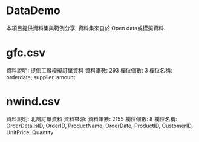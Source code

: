 # DataDemo
本項目提供資料集與範例分享, 資料集來自於 Open data或模擬資料.

# gfc.csv
資料說明: 提供工廠模擬訂單資料
資料筆數: 293
欄位個數: 3
欄位名稱: orderdate, supplier, amount

# nwind.csv
資料說明: 北風訂單資料
資料來源: 
資料筆數: 2155
欄位個數: 8
欄位名稱: OrderDetailsID,	OrderID, ProductName, OrderDate, ProductID, CustomerID, UnitPrice, Quantity
